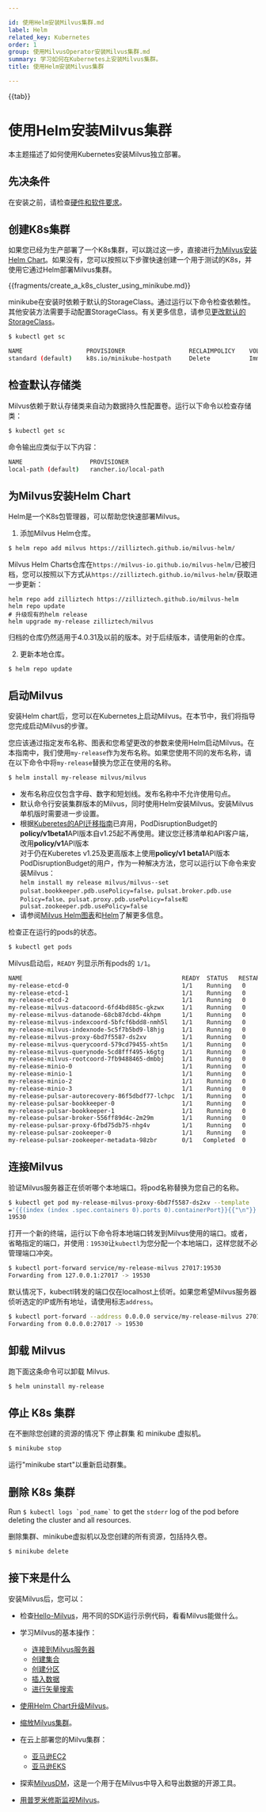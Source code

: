 ```yaml
---

id: 使用Helm安装Milvus集群.md
label: Helm
related_key: Kubernetes
order: 1
group: 使用MilvusOperator安装Milvus集群.md
summary: 学习如何在Kubernetes上安装Milvus集群。
title: 使用Helm安装Milvus集群

---
```


{{tab}}

# 使用Helm安装Milvus集群

本主题描述了如何使用Kubernetes安装Milvus独立部署。

## 先决条件

在安装之前，请检查[硬件和软件要求](../prerequisite-helm.md)。

## 创建K8s集群

如果您已经为生产部署了一个K8s集群，可以跳过这一步，直接进行[为Milvus安装Helm Chart](install_cluster-helm.md#为Milvus安装Helm-Chart)。如果没有，您可以按照以下步骤快速创建一个用于测试的K8s，并使用它通过Helm部署Milvus集群。

{{fragments/create_a_k8s_cluster_using_minikube.md}}

minikube在安装时依赖于默认的StorageClass。通过运行以下命令检查依赖性。其他安装方法需要手动配置StorageClass。有关更多信息，请参见[更改默认的StorageClass](https://kubernetes.io/docs/tasks/administer-cluster/change-default-storage-class/)。

```bash
$ kubectl get sc
```

```bash
NAME                  PROVISIONER                  RECLAIMPOLICY    VOLUMEBIINDINGMODE    ALLOWVOLUMEEXPANSION     AGE
standard (default)    k8s.io/minikube-hostpath     Delete           Immediate             false                    3m36s
```

## 检查默认存储类

Milvus依赖于默认存储类来自动为数据持久性配置卷。运行以下命令以检查存储类：

```bash
$ kubectl get sc
```

命令输出应类似于以下内容：

```bash
NAME                   PROVISIONER                                     RECLAIMPOLICY   VOLUMEBINDINGMODE      ALLOWVOLUMEEXPANSION   AGE
local-path (default)   rancher.io/local-path                           Delete          WaitForFirstConsumer   false                  461d
```

## 为Milvus安装Helm Chart

Helm是一个K8s包管理器，可以帮助您快速部署Milvus。

1. 添加Milvus Helm仓库。

```bash
$ helm repo add milvus https://zilliztech.github.io/milvus-helm/
```

<div class="alert note">

Milvus Helm Charts仓库在`https://milvus-io.github.io/milvus-helm/`已被归档，您可以按照以下方式从`https://zilliztech.github.io/milvus-helm/`获取进一步更新：

```shell
helm repo add zilliztech https://zilliztech.github.io/milvus-helm
helm repo update
# 升级现有的helm release
helm upgrade my-release zilliztech/milvus
```

归档的仓库仍然适用于4.0.31及以前的版本。对于后续版本，请使用新的仓库。

</div>

2. 更新本地仓库。

```
$ helm repo update
```

## 启动Milvus

安装Helm chart后，您可以在Kubernetes上启动Milvus。在本节中，我们将指导您完成启动Milvus的步骤。

您应该通过指定发布名称、图表和您希望更改的参数来使用Helm启动Milvus。在本指南中，我们使用<code>my-release</code>作为发布名称。如果您使用不同的发布名称，请在以下命令中将<code>my-release</code>替换为您正在使用的名称。

```bash
$ helm install my-release milvus/milvus
```

- 发布名称应仅包含字母、数字和短划线。发布名称中不允许使用句点。
- 默认命令行安装集群版本的Milvus，同时使用Helm安装Milvus。安装Milvus单机版时需要进一步设置。
- 根据<a href="https://kubernetes.io/docs/reference/using-api/deprecation-guide/#v1-25">Kuberetes的API迁移指南</a>已弃用，PodDisruptionBudget的<b>policy/v1beta1</b>API版本自v1.25起不再使用。建议您迁移清单和API客户端，改用<b>policy/v1</b>API版本<br>对于仍在Kuberetes v1.25及更高版本上使用<b>policy/v1 beta1</b>API版本PodDisruptionBudget的用户，作为一种解决方法，您可以运行以下命令来安装Milvus：<br>
  <code>helm install my release milvus/milvus--set pulsat.bookkeeper.pdb.usePolicy=false，pulsat.broker.pdb.use Policy=false、pulsat.proxy.pdb.usePolicy=false和pulsat.zookeeper.pdb.usePolicy=false</code>
- 请参阅<a href="https://artifacthub.io/packages/helm/milvus/milvus">Milvus Helm图表</a>和<a href=”https://helm.sh/docs/“>Helm</a>了解更多信息。

检查正在运行的pods的状态。

```bash
$ kubectl get pods
```

Milvus启动后，`READY` 列显示所有pods的 `1/1`。

```bash
NAME                                             READY  STATUS   RESTARTS  AGE
my-release-etcd-0                                1/1    Running   0        3m23s
my-release-etcd-1                                1/1    Running   0        3m23s
my-release-etcd-2                                1/1    Running   0        3m23s
my-release-milvus-datacoord-6fd4bd885c-gkzwx     1/1    Running   0        3m23s
my-release-milvus-datanode-68cb87dcbd-4khpm      1/1    Running   0        3m23s
my-release-milvus-indexcoord-5bfcf6bdd8-nmh5l    1/1    Running   0        3m23s
my-release-milvus-indexnode-5c5f7b5bd9-l8hjg     1/1    Running   0        3m24s
my-release-milvus-proxy-6bd7f5587-ds2xv          1/1    Running   0        3m24s
my-release-milvus-querycoord-579cd79455-xht5n    1/1    Running   0        3m24s
my-release-milvus-querynode-5cd8fff495-k6gtg     1/1    Running   0        3m24s
my-release-milvus-rootcoord-7fb9488465-dmbbj     1/1    Running   0        3m23s
my-release-minio-0                               1/1    Running   0        3m23s
my-release-minio-1                               1/1    Running   0        3m23s
my-release-minio-2                               1/1    Running   0        3m23s
my-release-minio-3                               1/1    Running   0        3m23s
my-release-pulsar-autorecovery-86f5dbdf77-lchpc  1/1    Running   0        3m24s
my-release-pulsar-bookkeeper-0                   1/1    Running   0        3m23s
my-release-pulsar-bookkeeper-1                   1/1    Running   0        98s
my-release-pulsar-broker-556ff89d4c-2m29m        1/1    Running   0        3m23s
my-release-pulsar-proxy-6fbd75db75-nhg4v         1/1    Running   0        3m23s
my-release-pulsar-zookeeper-0                    1/1    Running   0        3m23s
my-release-pulsar-zookeeper-metadata-98zbr       0/1   Completed  0        3m24s
```

## 连接Milvus

验证Milvus服务器正在侦听哪个本地端口。将pod名称替换为您自己的名称。

```bash
$ kubectl get pod my-release-milvus-proxy-6bd7f5587-ds2xv --template
='{{(index (index .spec.containers 0).ports 0).containerPort}}{{"\n"}}'
19530
```

打开一个新的终端，运行以下命令将本地端口转发到Milvus使用的端口。或者，省略指定的端口，并使用`：19530`让`kubectl`为您分配一个本地端口，这样您就不必管理端口冲突。

```bash
$ kubectl port-forward service/my-release-milvus 27017:19530
Forwarding from 127.0.0.1:27017 -> 19530
```

默认情况下，kubectl转发的端口仅在localhost上侦听。如果您希望Milvus服务器侦听选定的IP或所有地址，请使用标志`address`。

```bash
$ kubectl port-forward --address 0.0.0.0 service/my-release-milvus 27017:19530
Forwarding from 0.0.0.0:27017 -> 19530
```

## 卸载 Milvus

跑下面这条命令可以卸载 Milvus.

```bash
$ helm uninstall my-release
```

## 停止 K8s 集群

在不删除您创建的资源的情况下 停止群集 和 minikube 虚拟机。

```bash
$ minikube stop
```

运行"minikube start"以重新启动群集。

## 删除 K8s 集群

<div class="alert note">
Run <code>$ kubectl logs `pod_name`</code> to get the <code>stderr</code> log of the pod before deleting the cluster and all resources.
</div>

删除集群、minikube虚拟机以及您创建的所有资源，包括持久卷。

```bash
$ minikube delete
```

## 接下来是什么

安装Milvus后，您可以：

- 检查[Hello-Milvus](example_code.md)，用不同的SDK运行示例代码，看看Milvus能做什么。

- 学习Milvus的基本操作：
  - [连接到Milvus服务器](manage_connection.md)
  - [创建集合](Create_collection.md)
  - [创建分区](Create_partition.md)
  - [插入数据](Insert_data.md)
  - [进行矢量搜索](search.md)

- [使用Helm Chart升级Milvus](Upgrade_Milvus_cluster-Helm.md)。
- [缩放Milvus集群](scaleout.md)。
- 在云上部署您的Milvu集群：
  - [亚马逊EC2](aws.md)
  - [亚马逊EKS](EKS.md)
- 探索[MilvusDM](migrate_overview.md)，这是一个用于在Milvus中导入和导出数据的开源工具。
- [用普罗米修斯监视Milvus](Monitor.md)。
